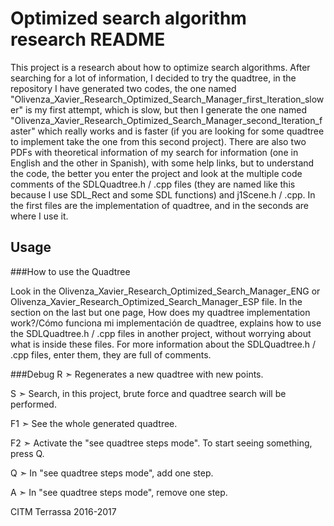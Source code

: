 ﻿# Optimized search algorithm research README

This project is a research about how to optimize search algorithms. 
After searching for a lot of information, I decided to try the quadtree, in the repository I have generated two codes, the one named "Olivenza_Xavier_Research_Optimized_Search_Manager_first_Iteration_slower" is my first attempt, which is slow, but then I generate the one named "Olivenza_Xavier_Research_Optimized_Search_Manager_second_Iteration_faster" which really works and is faster (if you are looking for some quadtree to implement take the one from this second project). There are also two PDFs with theoretical information of my search for information (one in English and the other in Spanish), with some help links, but to understand the code, the better you enter the project and look at the multiple code comments of the SDLQuadtree.h / .cpp files (they are named like this because I use SDL_Rect and some SDL functions) and j1Scene.h / .cpp. In the first files are the implementation of quadtree, and in the seconds are where I use it.

## Usage
###How to use the Quadtree

Look in the Olivenza_Xavier_Research_Optimized_Search_Manager_ENG or Olivenza_Xavier_Research_Optimized_Search_Manager_ESP file. In the section on the last but one page, How does my quadtree implementation work?/Cómo funciona mi implementación de quadtree, explains how to use the SDLQuadtree.h / .cpp files in another project, without worrying about what is inside these files.
For more information about the SDLQuadtree.h / .cpp files, enter them, they are full of comments.

###Debug
R  ➣ Regenerates a new quadtree with new points.

S  ➣ Search, in this project, brute force and quadtree search will be performed.

F1 ➣ See the whole generated quadtree.

F2 ➣ Activate the "see quadtree steps mode". To start seeing something, press Q.

Q  ➣ In "see quadtree steps mode", add one step.

A  ➣ In "see quadtree steps mode", remove one step.

CITM Terrassa 2016-2017
